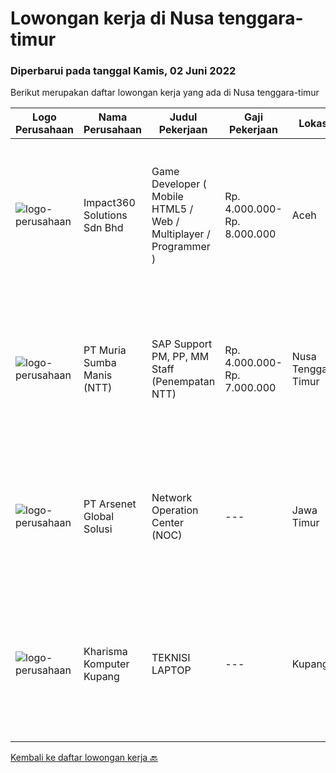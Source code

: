 
  # Lowongan kerja di Nusa tenggara-timur

  ### Diperbarui pada tanggal Kamis, 02 Juni 2022

  Berikut merupakan daftar lowongan kerja yang ada di Nusa tenggara-timur

  |Logo Perusahaan | Nama Perusahaan | Judul Pekerjaan | Gaji Pekerjaan | Lokasi | Deskripsi | Tanggal diunggah | Pranala |
  | -------------- | --------------- | --------------- | --------- | --------- | -------------- | ------- | ----------- |
  |![logo-perusahaan](https://image-service-cdn.seek.com.au/f3e505b4d9da682a6f4f311bd59ccfe97c6d80cd/ee4dce1061f3f616224767ad58cb2fc751b8d2dc)|Impact360 Solutions Sdn Bhd|Game Developer ( Mobile HTML5 / Web / Multiplayer / Programmer )|Rp. 4.000.000-Rp. 8.000.000|Aceh|We are hiring remote HTML5 game developers from all parts of Indonesia. If you have real experience building HTML5 games or applications, you're...|Kamis, 02 Juni 2022|https://www.jobstreet.co.id/id/job/game-developer-mobile-html5-web-multiplayer-programmer-4973495/origin/my?token=0~87c2fe61-f16c-44a2-9305-f583c76b93f8&sectionRank=1&jobId=jobstreet-my-job-4973495|
|![logo-perusahaan](https://image-service-cdn.seek.com.au/816d2b7d3031cce73288eff221ccbe3dbefbd2f2/ee4dce1061f3f616224767ad58cb2fc751b8d2dc)|PT Muria Sumba Manis (NTT)|SAP Support PM, PP, MM Staff (Penempatan NTT)|Rp. 4.000.000-Rp. 7.000.000|Nusa Tenggara Timur|Syarat : Pendidikan min. S1 Teknik Informatika Berpengalaman sebagai SAP Support PM, PP, MM Staff min. 2 tahun dibidang Industri Perkebunan lebih...|Jumat, 27 Mei 2022|https://www.jobstreet.co.id/id/job/sap-support-pm-pp-mm-staff-penempatan-ntt-3879971?token=0~87c2fe61-f16c-44a2-9305-f583c76b93f8&sectionRank=2&jobId=jobstreet-id-job-3879971|
|![logo-perusahaan](https://i.ibb.co/sqvTCh9/112815900-stock-vector-no-image-available-icon-flat-vector.webp)|PT Arsenet Global Solusi|Network Operation Center (NOC)|---|Jawa Timur|Minimal SMK Teknik Komputer / JaringanMemiliki keahlian router mikrotik, switch cisco, OLT ZTE, Hioso, HSGQBersedia dengan sistem kerja shift dan...|Kamis, 26 Mei 2022|https://www.jobstreet.co.id/id/job/network-operation-center-noc-3884905?token=0~87c2fe61-f16c-44a2-9305-f583c76b93f8&sectionRank=3&jobId=jobstreet-id-job-3884905|
|![logo-perusahaan](https://i.ibb.co/sqvTCh9/112815900-stock-vector-no-image-available-icon-flat-vector.webp)|Kharisma Komputer Kupang|TEKNISI LAPTOP|---|Kupang|KUALIFIKASI : Minimal lulusan SMK - TKJ Usia maksimal 30 tahun Menguasai detail hardware laptop Menguasai alat kerja Hardware Laptop : PSU, Blower,...|Senin, 09 Mei 2022|https://www.jobstreet.co.id/id/job/teknisi-laptop-3874128?token=0~87c2fe61-f16c-44a2-9305-f583c76b93f8&sectionRank=4&jobId=jobstreet-id-job-3874128|


  [Kembali ke daftar lowongan kerja 🔙](../README.md#daftar-lowongan-kerja)
  